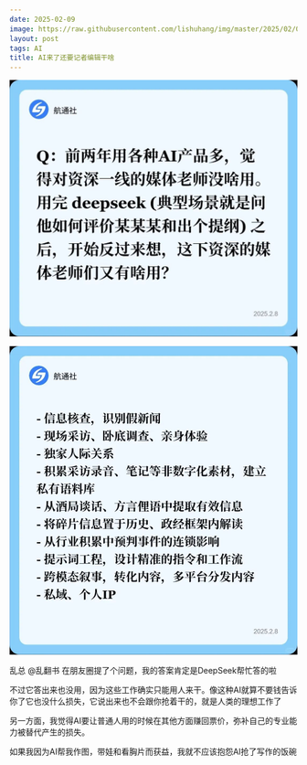 ```yaml
---
date: 2025-02-09
image: https://raw.githubusercontent.com/lishuhang/img/master/2025/02/09/11.jpg
layout: post
tags: AI
title: AI来了还要记者编辑干啥
---
```


![](https://raw.githubusercontent.com/lishuhang/img/master/2025/02/09/11.jpg)

![](https://raw.githubusercontent.com/lishuhang/img/master/2025/02/09/02.jpg)

乱总 @乱翻书 在朋友圈提了个问题，我的答案肯定是DeepSeek帮忙答的啦

不过它答出来也没用，因为这些工作确实只能用人来干。像这种AI就算不要钱告诉你了它也没什么损失，它说出来也不会跟你抢着干的，就是人类的理想工作了

另一方面，我觉得AI要让普通人用的时候在其他方面赚回票价，弥补自己的专业能力被替代产生的损失。

如果我因为AI帮我作图，带娃和看胸片而获益，我就不应该抱怨AI抢了写作的饭碗